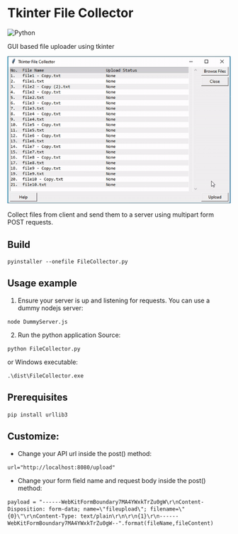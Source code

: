 # Tkinter File Collector
![Python][python-shield]

GUI based file uploader using tkinter

![](demo.gif)

Collect files from client and send them to a server using multipart form POST requests.
## Build

```
pyinstaller --onefile FileCollector.py
```

## Usage example

1. Ensure your server is up and listening for requests. You can use a dummy nodejs server:
```
node DummyServer.js
```
2. Run the python application
Source:
```
python FileCollector.py
```
 or
Windows executable:
```
.\dist\FileCollector.exe
```

## Prerequisites

```
pip install urllib3
```

<!-- Markdown link & img dfn's -->
[python-shield]: https://img.shields.io/badge/python-3.8.3-green

## Customize:

* Change your API url inside the post() method:
```
url="http://localhost:8080/upload"
```
* Change your form field name and request body inside the post() method:
```
payload = "------WebKitFormBoundary7MA4YWxkTrZu0gW\r\nContent-Disposition: form-data; name=\"fileupload\"; filename=\"{0}\"\r\nContent-Type: text/plain\r\n\r\n{1}\r\n------WebKitFormBoundary7MA4YWxkTrZu0gW--".format(fileName,fileContent)
```
